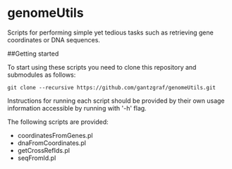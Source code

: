 # genomeUtils

Scripts for performing simple yet tedious tasks such as retrieving gene coordinates or DNA sequences.

##Getting started

To start using these scripts you need to clone this repository and submodules as follows:

    git clone --recursive https://github.com/gantzgraf/genomeUtils.git

Instructions for running each script should be provided by their own usage information accessible by running with '-h' flag. 

The following scripts are provided: 
    
 * coordinatesFromGenes.pl 
 * dnaFromCoordinates.pl
 * getCrossRefIds.pl
 * seqFromId.pl
